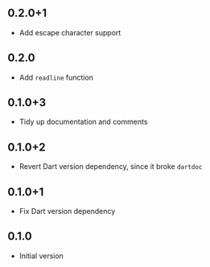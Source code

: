 ## 0.2.0+1

- Add escape character support

## 0.2.0

- Add `readline` function

## 0.1.0+3

- Tidy up documentation and comments

## 0.1.0+2

- Revert Dart version dependency, since it broke `dartdoc`

## 0.1.0+1

- Fix Dart version dependency

## 0.1.0

- Initial version
